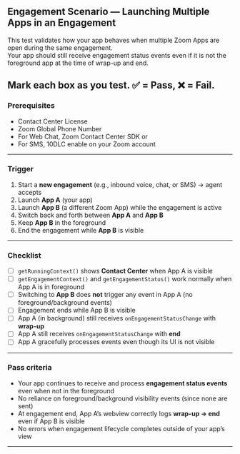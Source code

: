 ## Engagement Scenario — Launching Multiple Apps in an Engagement

This test validates how your app behaves when multiple Zoom Apps are open during the same engagement.  
Your app should still receive engagement status events even if it is not the foreground app at the time of wrap-up and end.

Mark each box as you test. ✅ = Pass, ❌ = Fail.
---
### Prerequisites
* Contact Center License
* Zoom Global Phone Number
* For Web Chat, Zoom Contact Center SDK or
* For SMS, 10DLC enable on your Zoom account 
---

### Trigger

1. Start a **new engagement** (e.g., inbound voice, chat, or SMS) → agent accepts  
2. Launch **App A** (your app)  
3. Launch **App B** (a different Zoom App) while the engagement is active  
4. Switch back and forth between **App A** and **App B**  
5. Keep **App B** in the foreground  
6. End the engagement while **App B** is visible  

---

### Checklist

- [ ] `getRunningContext()` shows **Contact Center** when App A is visible  
- [ ] `getEngagementContext()` and `getEngagementStatus()` work normally when App A is in foreground  
- [ ] Switching to **App B** does **not** trigger any event in App A (no foreground/background events)  
- [ ] Engagement ends while App B is visible  
- [ ] App A (in background) still receives `onEngagementStatusChange` with **wrap-up**  
- [ ] App A still receives `onEngagementStatusChange` with **end**  
- [ ] App A gracefully processes events even though its UI is not visible  

---

### Pass criteria

- Your app continues to receive and process **engagement status events** even when not in the foreground  
- No reliance on foreground/background visibility events (since none are sent)  
- At engagement end, App A’s webview correctly logs **wrap-up → end** even if App B is visible  
- No errors when engagement lifecycle completes outside of your app’s view  

---

